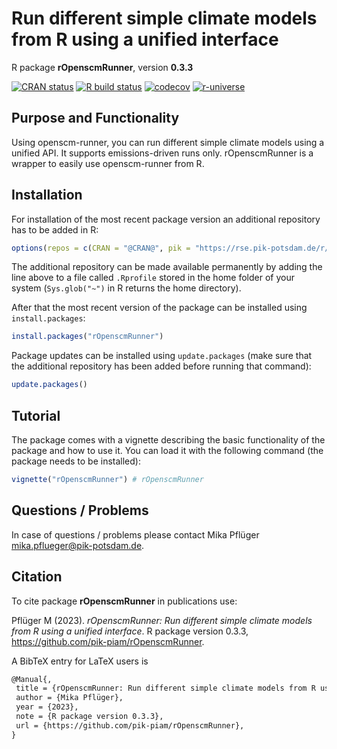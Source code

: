 # Run different simple climate models from R using a unified interface

R package **rOpenscmRunner**, version **0.3.3**

[![CRAN status](https://www.r-pkg.org/badges/version/rOpenscmRunner)](https://cran.r-project.org/package=rOpenscmRunner)  [![R build status](https://github.com/pik-piam/rOpenscmRunner/workflows/check/badge.svg)](https://github.com/pik-piam/rOpenscmRunner/actions) [![codecov](https://codecov.io/gh/pik-piam/rOpenscmRunner/branch/master/graph/badge.svg)](https://app.codecov.io/gh/pik-piam/rOpenscmRunner) [![r-universe](https://pik-piam.r-universe.dev/badges/rOpenscmRunner)](https://pik-piam.r-universe.dev/builds)

## Purpose and Functionality

Using openscm-runner, you can run different simple climate models using a unified API. It supports emissions-driven runs only. rOpenscmRunner is a wrapper to easily use openscm-runner from R.


## Installation

For installation of the most recent package version an additional repository has to be added in R:

```r
options(repos = c(CRAN = "@CRAN@", pik = "https://rse.pik-potsdam.de/r/packages"))
```
The additional repository can be made available permanently by adding the line above to a file called `.Rprofile` stored in the home folder of your system (`Sys.glob("~")` in R returns the home directory).

After that the most recent version of the package can be installed using `install.packages`:

```r 
install.packages("rOpenscmRunner")
```

Package updates can be installed using `update.packages` (make sure that the additional repository has been added before running that command):

```r 
update.packages()
```

## Tutorial

The package comes with a vignette describing the basic functionality of the package and how to use it. You can load it with the following command (the package needs to be installed):

```r
vignette("rOpenscmRunner") # rOpenscmRunner
```

## Questions / Problems

In case of questions / problems please contact Mika Pflüger <mika.pflueger@pik-potsdam.de>.

## Citation

To cite package **rOpenscmRunner** in publications use:

Pflüger M (2023). _rOpenscmRunner: Run different simple climate models from R using a unified interface_. R package version 0.3.3, <https://github.com/pik-piam/rOpenscmRunner>.

A BibTeX entry for LaTeX users is

 ```latex
@Manual{,
  title = {rOpenscmRunner: Run different simple climate models from R using a unified interface},
  author = {Mika Pflüger},
  year = {2023},
  note = {R package version 0.3.3},
  url = {https://github.com/pik-piam/rOpenscmRunner},
}
```
